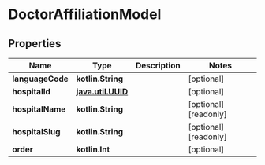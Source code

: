 
# DoctorAffiliationModel

## Properties
Name | Type | Description | Notes
------------ | ------------- | ------------- | -------------
**languageCode** | **kotlin.String** |  |  [optional]
**hospitalId** | [**java.util.UUID**](java.util.UUID.md) |  |  [optional]
**hospitalName** | **kotlin.String** |  |  [optional] [readonly]
**hospitalSlug** | **kotlin.String** |  |  [optional] [readonly]
**order** | **kotlin.Int** |  |  [optional]



